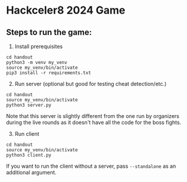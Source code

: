# Hackceler8 2024 Game

## Steps to run the game:

1. Install prerequisites
```
cd handout
python3 -m venv my_venv
source my_venv/bin/activate
pip3 install -r requirements.txt
```

2. Run server (optional but good for testing cheat detection/etc.)

```
cd handout
source my_venv/bin/activate
python3 server.py
```

Note that this server is slightly different from the one run by organizers during the live rounds as it doesn't have all the code for the boss fights.

3. Run client

```
cd handout
source my_venv/bin/activate
python3 client.py
```

If you want to run the client without a server, pass `--standalone` as an additional argument.

